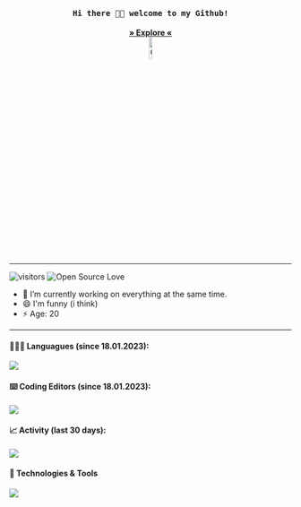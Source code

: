 <h4 align="center"><samp> Hi there 👋🏻 welcome to my Github! </samp></h4>
<p align="center">
  <a href="https://github.com/efebagri?tab=repositories"><strong> » Explore «</strong></a>
  <br/>
  <img src="https://raw.githubusercontent.com/efebagri/EfeBagri/main/mona-whisper.gif" alt="Cat" width="10%"/>
</p>

---

![visitors](https://visitor-badge.laobi.icu/badge?page_id=efebagri.efebagri)
![Open Source Love](https://badges.frapsoft.com/os/v1/open-source.svg?v=102)

- 🔭 I’m currently working on everything at the same time.
- 😄 I'm funny (i think)
- ⚡ Age: 20

---

#### 🧑🏻‍💻 Languagues (since 18.01.2023):

<img src="https://wakatime.com/share/@A1m2e3k4/6c0a2631-d162-4758-a341-d7df285e8539.png" />

#### ⌨️ Coding Editors (since 18.01.2023):

<img src="https://wakatime.com/share/@A1m2e3k4/a7a9f877-cdaf-4927-aac2-dd696054f25b.png" />

#### 📈 Activity (last 30 days):

<img src="https://wakatime.com/share/@A1m2e3k4/a0517b96-91c0-4c4b-8046-45c649428f57.png" />

#### 🔧 Technologies & Tools

<img src="https://wakatime.com/share/@A1m2e3k4/931bbd10-6dce-40c6-b254-19f08f20c417.png" />
